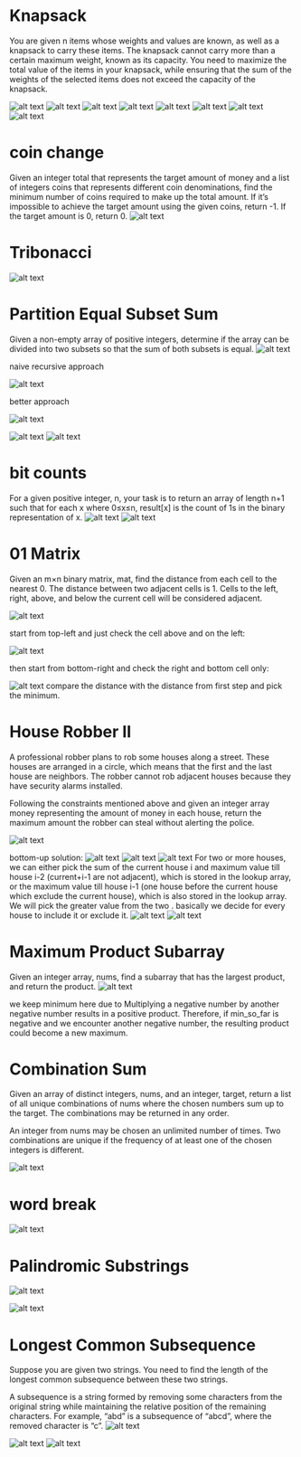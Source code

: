 # Knapsack
You are given n items whose weights and values are known, as well as a knapsack to carry these items. The knapsack cannot carry more than a certain maximum weight, known as its capacity. You need to maximize the total value of the items in your knapsack, while ensuring that the sum of the weights of the selected items does not exceed the capacity of the knapsack.

![alt text](image-30.png)
![alt text](image.png)
![alt text](image-1.png)
![alt text](image-2.png)
![alt text](image-3.png)
![alt text](image-4.png)
![alt text](image-5.png)
![alt text](image-6.png)


# coin change #################
Given an integer total that represents the target amount of money and a list of integers coins that represents different coin denominations, find the minimum number of coins required to make up the total amount. If it’s impossible to achieve the target amount using the given coins, return -1. If the target amount is 0, return 0.
![alt text](image-7.png)

# Tribonacci ##################
![alt text](image-8.png)

# Partition Equal Subset Sum
Given a non-empty array of positive integers, determine if the array can be divided into two subsets so that the sum of both subsets is equal.
![alt text](image-31.png)

naive recursive approach

![alt text](image-9.png)

better approach

![alt text](image-10.png)

![alt text](image-11.png)
![alt text](image-32.png)

# bit counts ######################
For a given positive integer, n, your task is to return an array of length n+1 such that for each x where 0≤x≤n, result[x] is the count of 1s in the binary representation of x.
![alt text](image-33.png)
![alt text](image-12.png)

# 01 Matrix ##########################
Given an m×n binary matrix, mat, find the distance from each cell to the nearest 0. The distance between two adjacent cells is 1. Cells to the left, right, above, and below the current cell will be considered adjacent.

![alt text](image-13.png)

start from top-left and just check the cell above and on the left:

![alt text](image-14.png)

then start from bottom-right and check the right and bottom cell only:

![alt text](image-15.png)
compare the distance with the distance from first step and pick the minimum. 

# House Robber II ##############################
A professional robber plans to rob some houses along a street. These houses are arranged in a circle, which means that the first and the last house are neighbors. The robber cannot rob adjacent houses because they have security alarms installed.

Following the constraints mentioned above and given an integer array money representing the amount of money in each house, return the maximum amount the robber can steal without alerting the police.

![alt text](image-16.png)
 
 bottom-up solution:
 ![alt text](image-17.png)
 ![alt text](image-18.png)
 ![alt text](image-19.png)
 For two or more houses, we can either pick the sum of the current house i and maximum value till house i-2 (current+i-1 are not adjacent), which is stored in the lookup array, or the maximum value till house i-1 (one house before the current house which exclude the current house), which is also stored in the lookup array. We will pick the greater value from the two . basically we decide for every house to include it or exclude it.
 ![alt text](image-20.png)
 ![alt text](image-21.png)

 # Maximum Product Subarray #######################
 Given an integer array, nums, find a subarray that has the largest product, and return the product.
 ![alt text](image-22.png)

 we keep minimum here due to Multiplying a negative number by another negative number results in a positive product. Therefore, if min_so_far is negative and we encounter another negative number, the resulting product could become a new maximum.

# Combination Sum ##################################
Given an array of distinct integers, nums, and an integer, target, return a list of all unique combinations of nums where the chosen numbers sum up to the target. The combinations may be returned in any order.

An integer from nums may be chosen an unlimited number of times. Two combinations are unique if the frequency of at least one of the chosen integers is different.

![alt text](image-23.png)

# word break ########################################
![alt text](image-24.png)

# Palindromic Substrings ############################
![alt text](image-26.png)

![alt text](image-25.png)

# Longest Common Subsequence ##########################
Suppose you are given two strings. You need to find the length of the longest common subsequence between these two strings.

A subsequence is a string formed by removing some characters from the original string while maintaining the relative position of the remaining characters. For example, “abd” is a subsequence of “abcd”, where the removed character is “c”.
![alt text](image-28.png)

![alt text](image-27.png)
![alt text](image-29.png)








